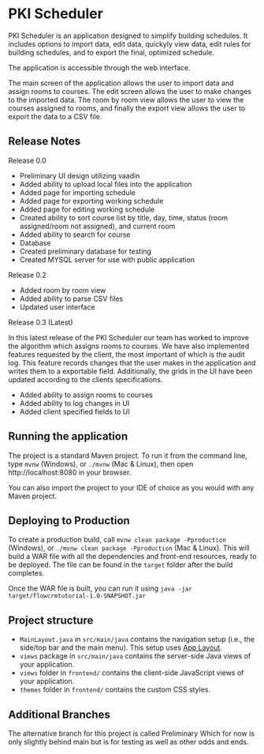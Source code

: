 # PKI Scheduler

PKI Scheduler is an application designed to simplify building schedules. It includes options to import data, edit data, quickyly view data, edit rules for building schedules, and to export the final, optimized schedule.

The application is accessible through the web interface.

The main screen of the application allows the user to import data and assign rooms to courses. The edit screen allows the user to make changes to the imported data. The room by room view allows the user to view the courses assigned to rooms, and finally the export view allows the user to export the data to a CSV file. 

## Release Notes

Release 0.0

* Preliminary UI design utilizing vaadin
* Added ability to upload local files into the application
* Added page for importing schedule
* Added page for exporting working schedule
* Added page for editing working schedule
* Created ability to sort course list by title, day, time, status (room assigned/room not assigned), and current room
* Added ability to search for course
* Database
* Created preliminary database for testing
* Created MYSQL server for use with public application

Release 0.2

* Added room by room view
* Added ability to parse CSV files
* Updated user interface

Release 0.3 (Latest)

In this latest release of the PKI Scheduler our team has worked to improve the algorithm which assigns rooms to courses. We have also implemented features requested by the client, the most important of which is the audit log. This feature records changes that the user makes in the application and writes them to a exportable field. Additionally, the grids in the UI have been updated according to the clients specifications. 

* Added ability to assign rooms to courses
* Added ability to log changes in UI
* Added client specified fields to UI

## Running the application

The project is a standard Maven project. To run it from the command line,
type `mvnw` (Windows), or `./mvnw` (Mac & Linux), then open
http://localhost:8080 in your browser.

You can also import the project to your IDE of choice as you would with any Maven project.

## Deploying to Production

To create a production build, call `mvnw clean package -Pproduction` (Windows),
or `./mvnw clean package -Pproduction` (Mac & Linux).
This will build a WAR file with all the dependencies and front-end resources,
ready to be deployed. The file can be found in the `target` folder after the build completes.

Once the WAR file is built, you can run it using
`java -jar target/flowcrmtutorial-1.0-SNAPSHOT.jar`

## Project structure

- `MainLayout.java` in `src/main/java` contains the navigation setup (i.e., the
  side/top bar and the main menu). This setup uses
  [App Layout](https://vaadin.com/docs/components/app-layout).
- `views` package in `src/main/java` contains the server-side Java views of your application.
- `views` folder in `frontend/` contains the client-side JavaScript views of your application.
- `themes` folder in `frontend/` contains the custom CSS styles.

## Additional Branches 
The alternative branch for this project is called Preliminary Which for now is only slightly behind main but is for testing as well as other odds and ends.

